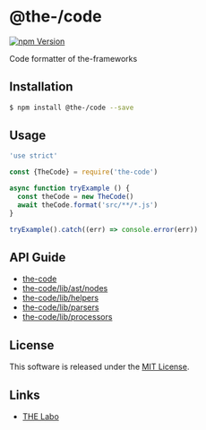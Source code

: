 @the-/code
==========

<!---
This file is generated by the-tmpl. Do not update manually.
--->

<!-- Badge Start -->
<a name="badges"></a>

[![npm Version][bd_npm_shield_url]][bd_npm_url]

[bd_repo_url]: https://github.com/the-labo/the-code
[bd_travis_url]: http://travis-ci.org/the-labo/the-code
[bd_travis_shield_url]: http://img.shields.io/travis/the-labo/the-code.svg?style=flat
[bd_travis_com_url]: http://travis-ci.com/the-labo/the-code
[bd_travis_com_shield_url]: https://api.travis-ci.com/the-labo/the-code.svg?token=
[bd_license_url]: https://github.com/the-labo/the-code/blob/master/LICENSE
[bd_npm_url]: http://www.npmjs.org/package/@the-/code
[bd_npm_shield_url]: http://img.shields.io/npm/v/@the-/code.svg?style=flat
[bd_standard_url]: http://standardjs.com/
[bd_standard_shield_url]: https://img.shields.io/badge/code%20style-standard-brightgreen.svg

<!-- Badge End -->


<!-- Description Start -->
<a name="description"></a>

Code formatter of the-frameworks

<!-- Description End -->


<!-- Overview Start -->
<a name="overview"></a>



<!-- Overview End -->


<!-- Sections Start -->
<a name="sections"></a>

<!-- Section from "doc/readme/01.Installation.md.hbs" Start -->

<a name="section-doc-readme-01-installation-md"></a>

Installation
-----

```bash
$ npm install @the-/code --save
```


<!-- Section from "doc/readme/01.Installation.md.hbs" End -->

<!-- Section from "doc/readme/02.Usage.md.hbs" Start -->

<a name="section-doc-readme-02-usage-md"></a>

Usage
---------

```javascript
'use strict'

const {TheCode} = require('the-code')

async function tryExample () {
  const theCode = new TheCode()
  await theCode.format('src/**/*.js')
}

tryExample().catch((err) => console.error(err))

```


<!-- Section from "doc/readme/02.Usage.md.hbs" End -->

<!-- Section from "doc/readme/03.API.md.hbs" Start -->

<a name="section-doc-readme-03-api-md"></a>

## API Guide

- [the-code](./doc/api/api.md#module_the-code)
- [the-code/lib/ast/nodes](./doc/api/api.md#module_the-code/lib/ast/nodes)
- [the-code/lib/helpers](./doc/api/api.md#module_the-code/lib/helpers)
- [the-code/lib/parsers](./doc/api/api.md#module_the-code/lib/parsers)
- [the-code/lib/processors](./doc/api/api.md#module_the-code/lib/processors)


<!-- Section from "doc/readme/03.API.md.hbs" End -->


<!-- Sections Start -->


<!-- LICENSE Start -->
<a name="license"></a>

License
-------
This software is released under the [MIT License](https://github.com/the-labo/the-code/blob/master/LICENSE).

<!-- LICENSE End -->


<!-- Links Start -->
<a name="links"></a>

Links
------

+ [THE Labo][the_labo_url]

[the_labo_url]: https://github.com/the-labo

<!-- Links End -->
